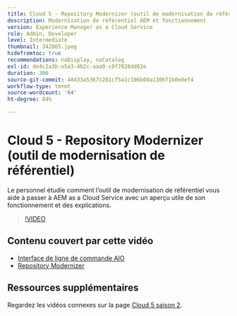 ```yaml
---
title: Cloud 5 - Repository Modernizer (outil de modernisation de référentiel)
description: Modernisation de référentiel AEM et fonctionnement
version: Experience Manager as a Cloud Service
role: Admin, Developer
level: Intermediate
thumbnail: 342865.jpeg
hidefromtoc: true
recommendations: noDisplay, noCatalog
exl-id: de4c2a3b-e5a3-4b2c-aaa0-c0f7028dd61e
duration: 306
source-git-commit: 48433a5367c281cf5a1c106b08a1306f1b0e8ef4
workflow-type: tm+mt
source-wordcount: '64'
ht-degree: 84%

---
```


# Cloud 5 - Repository Modernizer (outil de modernisation de référentiel)

Le personnel étudie comment l’outil de modernisation de référentiel vous aide à passer à AEM as a Cloud Service avec un aperçu utile de son fonctionnement et des explications.

>[!VIDEO](https://video.tv.adobe.com/v/342865?quality=12&learn=on)

## Contenu couvert par cette vidéo

+ [Interface de ligne de commande AIO](https://github.com/adobe/aio-cli-plugin-aem-cloud-service-migration)
+ [Repository Modernizer](https://github.com/adobe/aem-cloud-service-source-migration/tree/master/packages/repository-modernizer)

## Ressources supplémentaires

Regardez les vidéos connexes sur la page [Cloud 5 saison 2](../cloud5-season-2.md).
